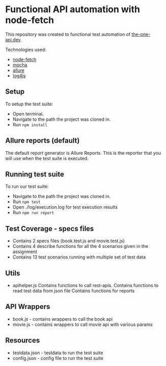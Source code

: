 # Functional API automation with node-fetch

This repository was created to functional test automation of [the-one-api.dev](https://the-one-api.dev/).

Technologies used:

- [node-fetch](https://www.npmjs.com/package/node-fetch)
- [mocha](https://mochajs.org/)
- [allure](http://allure.qatools.ru/)
- [log4js](https://www.npmjs.com/package/log4js)

## Setup

To setup the test suite:

- Open terminal.
- Navigate to the path the project was cloned in.
- Run `npm install`

## Allure reports (default)

The default report generator is Allure Reports. This is the reporter that you will use when the test suite is executed.

## Running test suite

To run our test suite:

- Navigate to the path the project was cloned in.
- Run `npm test`
- Open ./log/execution.log for test execution results
- Run `npm run report`

## Test Coverage - specs files

- Contains 2 specs files (book.test.js and movie.test.js)
- Contains 4 describe functions for all the 4 scenarios given in the assignment
- Contains 13 test scenarios running with multiple set of test data

## Utils

- apihelper.js
  Contains functions to call rest-apis.
  Contains functions to read test data from json file
  Contains functions for reports

## API Wrappers

- book.js - contains wrappers to call the book api
- movie.js - contains wrappers to call movie api with various params

## Resources

- testdata.json - testdata to run the test suite
- config.json - config file to run the test suite
